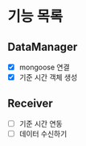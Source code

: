 # 기능 목록
## DataManager
- [x] mongoose 연결
- [x] 기준 시간 객체 생성
## Receiver
- [ ] 기준 시간 연동
- [ ] 데이터 수신하기

